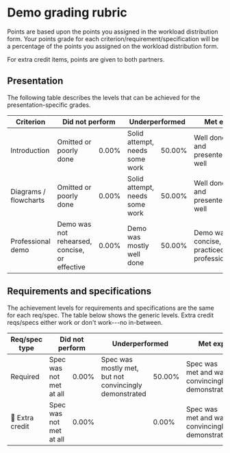 # Demo grading rubric

Points are based upon the points you assigned in the workload distribution form. Your points grade for each criterion/requirement/specification will be a percentage of the points you assigned on the workload distribution form.

For extra credit items, points are given to both partners.

## Presentation

The following table describes the levels that can be achieved for the presentation-specific grades. 

<table><thead>
  <tr>
    <th>Criterion</th>
    <th colspan="2">Did not perform</th>
    <th colspan="2">Underperformed</th>
    <th colspan="2">Met expectations</th>
  </tr></thead>
<tbody>
  <tr>
    <td>Introduction</td>
    <td>Omitted or poorly done</td>
    <td>0.00%</td>
    <td>Solid attempt, needs some work</td>
    <td>50.00%</td>
    <td>Well done and presented well</td>
    <td>100.00%</td>
  </tr>
  <tr>
    <td>Diagrams / flowcharts</td>
    <td>Omitted or poorly done</td>
    <td>0.00%</td>
    <td>Solid attempt, needs some work</td>
    <td>50.00%</td>
    <td>Well done and presented well</td>
    <td>100.00%</td>
  </tr>
  <tr>
    <td>Professional demo</td>
    <td>Demo was not rehearsed, concise, or effective</td>
    <td>0.00%</td>
    <td>Demo was mostly well done</td>
    <td>50.00%</td>
    <td>Demo was concise, practiced, professional.</td>
    <td>100.00%</td>
  </tr>
</tbody></table>


## Requirements and specifications

The achievement levels for requirements and specifications are the same for each req/spec. The table below shows the generic levels. Extra credit reqs/specs either work or don't work---no in-between.

<table><thead>
  <tr>
    <th>Req/spec type</th>
    <th colspan="2">Did not perform</th>
    <th colspan="2">Underperformed</th>
    <th colspan="2">Met expectations</th>
  </tr></thead>
<tbody>
  <tr>
    <td>Required</td>
    <td>Spec was not met at all</td>
    <td>0.00%</td>
    <td>Spec was mostly met, but not convincingly demonstrated</td>
    <td>50.00%</td>
    <td>Spec was met and was convincingly demonstrated</td>
    <td>100.00%</td>
  </tr>
  <tr>
    <td>🚀 Extra credit</td>
    <td>Spec was not met at all</td>
    <td>0.00%</td>
    <td></td>
    <td>0.00%</td>
    <td>Spec was met and was convincingly demonstrated</td>
    <td>100.00%</td>
  </tr>
</tbody></table>